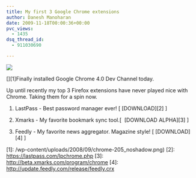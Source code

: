 ```yaml
---
title: My first 3 Google Chrome extensions
author: Danesh Manoharan
date: 2009-11-18T00:00:36+00:00
pvc_views:
  - 1435
dsq_thread_id:
  - 911030690

---
```

![](/wp-content/uploads/2008/09/chrome-205_noshadow.png)

[][1]Finally installed Google Chrome 4.0 Dev Channel today.

Up until recently my top 3 Firefox extensions have never played nice with Chrome. Taking them for a spin now.

1. LastPass - Best password manager ever! [ [DOWNLOAD][2] ]

2. Xmarks - My favorite bookmark sync tool.[  [DOWNLOAD ALPHA][3] ]

3. Feedly - My favorite news aggregator. Magazine style! [ [DOWNLOAD][4] ]

 [1]: /wp-content/uploads/2008/09/chrome-205_noshadow.png)
 [2]: https://lastpass.com/lpchrome.php
 [3]: http://beta.xmarks.com/program/chrome
 [4]: http://update.feedly.com/release/feedly.crx